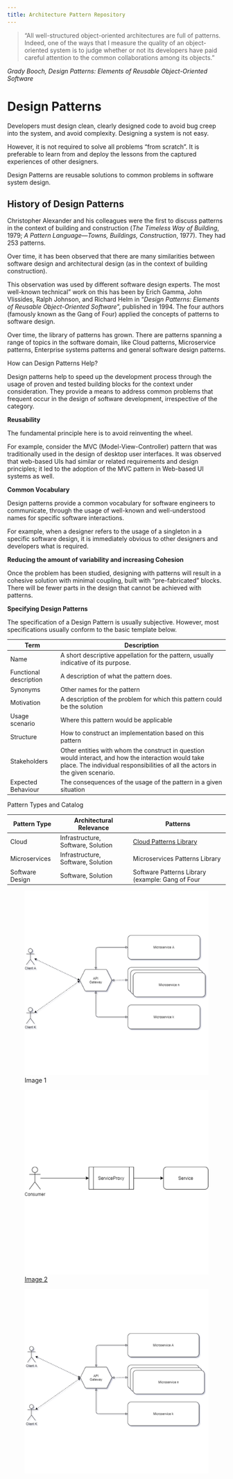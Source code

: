 ```yaml
---
title: Architecture Pattern Repository
---
```

> “All well-structured object-oriented architectures are full of patterns. Indeed, one of the ways that I measure the quality of an object-oriented system is to judge whether or not its developers have paid careful attention to the common collaborations among its objects.”

*Grady Booch, Design Patterns: Elements of Reusable Object-Oriented Software*


# Design Patterns

Developers must design clean, clearly designed code to avoid bug creep into the system, and avoid complexity. Designing a system is not easy.

However, it is not required to solve all problems “from scratch”. It is preferable to learn from and deploy the lessons from the captured experiences of other designers.

Design Patterns are reusable solutions to common problems in software system design.

## History of Design Patterns

Christopher Alexander and his colleagues were the first to discuss patterns in the context of building and construction (*The Timeless Way of Building*, 1979; *A Pattern Language—Towns, Buildings, Construction*, 1977). They had 253 patterns.

Over time, it has been observed that there are many similarities between software design and architectural design (as in the context of building construction).

This observation was used by different software design experts. The most well-known technical” work on this has been by Erich Gamma, John Vlissides, Ralph Johnson, and Richard Helm in “*Design Patterns: Elements of Reusable Object-Oriented Software*”, published in 1994. The four authors (famously known as the Gang of Four) applied the concepts of patterns to software design.

Over time, the library of patterns has grown. There are patterns spanning a range of topics in the software domain, like Cloud patterns, Microservice patterns, Enterprise systems patterns and general software design patterns.

How can Design Patterns Help?

Design patterns help to speed up the development process through the usage of proven and tested building blocks for the context under consideration. They provide a means to address common problems that frequent occur in the design of software development, irrespective of the category.

**Reusability**

The fundamental principle here is to avoid reinventing the wheel.

For example, consider the MVC (Model-View-Controller) pattern that was traditionally used in the design of desktop user interfaces. It was observed that web-based UIs had similar or related requirements and design principles; it led to the adoption of the MVC pattern in Web-based UI systems as well.

**Common Vocabulary**

Design patterns provide a common vocabulary for software engineers to communicate, through the usage of well-known and well-understood names for specific software interactions.

For example, when a designer refers to the usage of a singleton in a specific software design, it is immediately obvious to other designers and developers what is required.

**Reducing the amount of variability and increasing Cohesion**

Once the problem has been studied, designing with patterns will result in a cohesive solution with minimal coupling, built with “pre-fabricated” blocks. There will be fewer parts in the design that cannot be achieved with patterns.

**Specifying Design Patterns**

The specification of a Design Pattern is usually subjective. However, most specifications usually conform to the basic template below.

| **Term**               | **Description**                                                                                                                                                                       |
|------------------------|---------------------------------------------------------------------------------------------------------------------------------------------------------------------------------------|
| Name                   | A short descriptive appellation for the pattern, usually indicative of its purpose.                                                                                                   |
| Functional description | A description of what the pattern does.                                                                                                                                               |
| Synonyms               | Other names for the pattern                                                                                                                                                           |
| Motivation             | A description of the problem for which this pattern could be the solution                                                                                                             |
| Usage scenario         | Where this pattern would be applicable                                                                                                                                                |
| Structure              |  How to construct an implementation based on this pattern                                                                                                                             |
| Stakeholders           | Other entities with whom the construct in question would interact, and how the interaction would take place. The individual responsibilities of all the actors in the given scenario. |
| Expected Behaviour     | The consequences of the usage of the pattern in a given situation                                                                                                                     |

Pattern Types and Catalog

| **Pattern Type** | **Architectural Relevance**        | **Patterns**                                                                     |
|------------------|------------------------------------|----------------------------------------------------------------------------------|
| Cloud            | Infrastructure, Software, Solution | [Cloud Patterns Library](https://btabok.iasaglobal.org/btabok_3/cloud-patterns/) |
| Microservices    | Infrastructure, Software, Solution | Microservices Patterns Library                                                   |
| Software Design  | Software, Solution                 | Software Patterns Library (example: Gang of Four                                 |


<article class="example gallery-cols-3">
    <figure>
        <img src="media/1.png" alt="Image 1">
        <figcaption>Image 1</figcaption>
    </figure>
    <figure>
        <a href="http://example.com/image2_big.jpg"><img src="media/2.png" alt="Image 2">
        <figcaption>Image 2</figcaption></a>
    </figure>
    <figure>
        <img src="media/3.png" alt="">
    </figure>
</article>

